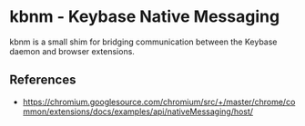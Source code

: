 # kbnm - Keybase Native Messaging

kbnm is a small shim for bridging communication between the Keybase daemon and
browser extensions.


## References

* https://chromium.googlesource.com/chromium/src/+/master/chrome/common/extensions/docs/examples/api/nativeMessaging/host/
